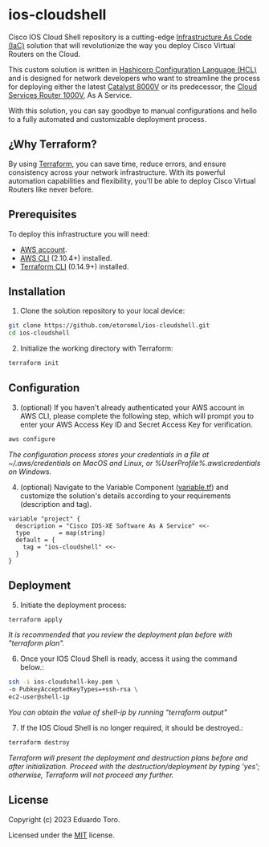 # ios-cloudshell

Cisco IOS Cloud Shell repository is a cutting-edge [Infrastructure As Code (IaC)](https://www.cisco.com/c/en/us/solutions/cloud/what-is-iac.html) solution that will revolutionize the way you deploy Cisco Virtual Routers on the Cloud. 

This custom solution is written in [Hashicorp Configuration Language (HCL)](https://www.terraform.io/docs/language/index.html) and is designed for network developers who want to streamline the process for deploying either the latest [Catalyst 8000V](https://www.cisco.com/site/us/en/products/networking/sdwan-routers/catalyst-8000v-edge-software/index.html) or its predecessor, the [Cloud Services Router 1000V](https://www.cisco.com/c/en/us/products/routers/cloud-services-router-1000v-series/index.html), As A Service.

With this solution, you can say goodbye to manual configurations and hello to a fully automated and customizable deployment process. 

## ¿Why Terraform?

By using [Terraform](https://developer.hashicorp.com/terraform/intro), you can save time, reduce errors, and ensure consistency across your network infrastructure. With its powerful automation capabilities and flexibility, you'll be able to deploy Cisco Virtual Routers like never before.

## Prerequisites

To deploy this infrastructure you will need:
* [AWS account](https://aws.amazon.com/free/).
* [AWS CLI](https://docs.aws.amazon.com/cli/latest/userguide/install-cliv2.html) (2.10.4+) installed.
* [Terraform CLI](https://learn.hashicorp.com/tutorials/terraform/install-cli?in=terraform/aws-get-started) (0.14.9+) installed.


## Installation

1. Clone the solution repository to your local device:
```bash
git clone https://github.com/etoromol/ios-cloudshell.git
cd ios-cloudshell
```
2. Initialize the working directory with Terraform:
```bash
terraform init
```

## Configuration

3. (optional) If you haven't already authenticated your AWS account in AWS CLI, please complete the following step, which will prompt you to enter your AWS Access Key ID and Secret Access Key for verification.
```bash
aws configure
```
*The configuration process stores your credentials in a file at ~/.aws/credentials on MacOS and Linux, or %UserProfile%\.aws\credentials on Windows.*

4. (optional) Navigate to the Variable Component ([variable.tf](variables.tf)) and customize the solution's details according to your requirements (description and tag).
```hcl
variable "project" {
  description = "Cisco IOS-XE Software As A Service" <<-
  type        = map(string)
  default = {
    tag = "ios-cloudshell" <<-
  }
}
```  

## Deployment

5. Initiate the deployment process:
```bash
terraform apply
```
*It is recommended that you review the deployment plan before with "terraform plan".*

6. Once your IOS Cloud Shell is ready, access it using the command below.:
```bash
ssh -i ios-cloudshell-key.pem \
-o PubkeyAcceptedKeyTypes=+ssh-rsa \
ec2-user@shell-ip
```
*You can obtain the value of shell-ip by running "terraform output"*

7. If the IOS Cloud Shell is no longer required, it should be destroyed.:

```bash
terraform destroy
```
*Terraform will present the deployment and destruction plans before and after initialization. Proceed with the destruction/deployment by typing 'yes'; otherwise, Terraform will not proceed any further.*

## License

Copyright (c) 2023 Eduardo Toro.

Licensed under the [MIT](LICENSE) license.